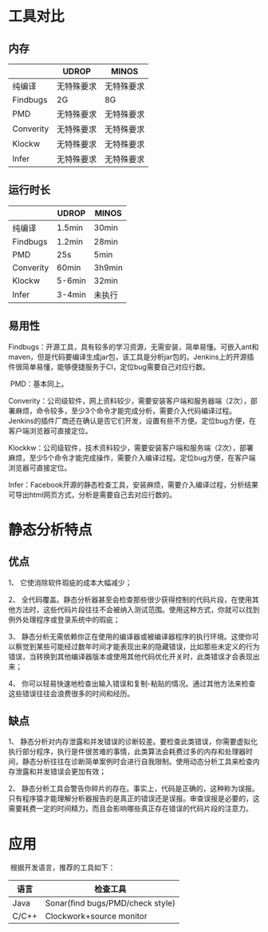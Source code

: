 # **工具对比**

## **内存**

|           | UDROP      | MINOS      |
| --------- | ---------- | ---------- |
| 纯编译    | 无特殊要求 | 无特殊要求 |
| Findbugs  | 2G         | 8G         |
| PMD       | 无特殊要求 | 无特殊要求 |
| Converity | 无特殊要求 | 无特殊要求 |
| Klockw    | 无特殊要求 | 无特殊要求 |
| Infer     | 无特殊要求 | 无特殊要求 |

## **运行时长**

|           | UDROP  | MINOS  |
| --------- | ------ | ------ |
| 纯编译    | 1.5min | 30min  |
| Findbugs  | 1.2min | 28min  |
| PMD       | 25s    | 5min   |
| Converity | 60min  | 3h9min |
| Klockw    | 5-6min | 32min  |
| Infer     | 3-4min | 未执行 |

 

## **易用性**

​	Findbugs：开源工具，具有较多的学习资源，无需安装，简单易懂。可嵌入ant和maven，但是代码要编译生成jar包，该工具是分析jar包的。Jenkins上的开源插件很简单易懂，能够便捷服务于CI，定位bug需要自己对应行数。

​	PMD：基本同上。

​	Converity：公司级软件，网上资料较少，需要安装客户端和服务器端（2次），部署麻烦，命令较多，至少3个命令才能完成分析，需要介入代码编译过程。Jenkins的插件厂商还在确认是否它们开发，设置有些不方便。定位bug方便，在客户端浏览器可直接定位。

​	Klockkw：公司级软件，技术资料较少，需要安装客户端和服务端（2次），部署麻烦，至少5个命令才能完成操作，需要介入编译过程。定位bug方便，在客户端浏览器可直接定位。

​	Infer：Facebook开源的静态检查工具，安装麻烦，需要介入编译过程，分析结果可导出html网页方式，分析是需要自己去对应行数的。

 

# **静态分析特点**

## **优点**

1、 它使消除软件瑕疵的成本大幅减少；

2、 全代码覆盖。静态分析器甚至会检查那些很少获得控制的代码片段，在使用其他方法时，这些代码片段往往不会被纳入测试范围。使用这种方式，你就可以找到例外处理程序或登录系统中的瑕疵；

3、 静态分析无需依赖你正在使用的编译器或被编译器程序的执行环境。这使你可以察觉到某些可能经过数年时间才能表现出来的隐藏错误，比如那些未定义的行为错误，当转换到其他编译器版本或使用其他代码优化开关时，此类错误才会表现出来；

4、 你可以轻易快速地检查出输入错误和复制-粘贴的情况。通过其他方法来检查这些错误往往会浪费很多的时间和经历。

## **缺点**

1、 静态分析对内存泄露和并发错误的诊断较差。要检查此类错误，你需要虚拟化执行部分程序，执行是件很苦难的事情，此类算法会耗费过多的内存和处理器时间，静态分析往往在诊断简单案例时会进行自我限制。使用动态分析工具来检查内存泄露和并发错误会更加有效；

2、 静态分析工具会警告你碎片的存在。事实上，代码是正确的，这种称为误报。只有程序猿才能理解分析器报告的是真正的错误还是误报。审查误报是必要的，这需要耗费一定的时间精力，而且会影响哪些真正存在错误的代码片段的注意力。

# **应用**

​	根据开发语言，推荐的工具如下：

| 语言  | 检查工具                         |
| ----- | -------------------------------- |
| Java  | Sonar(find bugs/PMD/check style) |
| C/C++ | Clockwork+source monitor         |

 